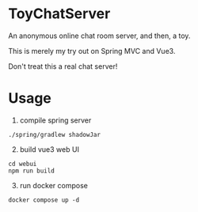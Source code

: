 # ToyChatServer
An anonymous online chat room server, and then, a toy.

This is merely my try out on Spring MVC and Vue3.

Don't treat this a real chat server!

# Usage
1. compile spring server
```
./spring/gradlew shadowJar
```
2. build vue3 web UI
```
cd webui
npm run build
```
3. run docker compose
```shell
docker compose up -d
```